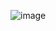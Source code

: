 ![image](https://github.com/8ubencheng/8ubencheng/assets/151596936/558b276f-2286-4391-a117-31b98fb157e7)
